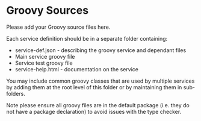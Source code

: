 
# Groovy Sources

Please add your Groovy source files here.

Each service definition should be in a separate folder containing:
* service-def.json - describing the groovy service and dependant files
* Main service groovy file
* Service test groovy file
* service-help.html - documentation on the service

You may include common groovy classes that are used by multiple services
by adding them at the root level of this folder or by maintaining them
in sub-folders.

Note please ensure all groovy files are in the default package
(i.e. they do not have a package declaration) to avoid issues with the
type checker.
        